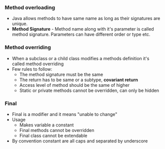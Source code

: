 ### Method overloading
* Java allows methods to have same name as long as their signatures are unique.
* **Method Signature** - Method name along with it's parameter is called method signature. Parameters can have different order or type etc.


### Method overriding
* When a subclass or a child class modifies a methods definition it's called method overriding
* Few rules to follow:
    - The method signature must be the same
    - The return has to be same or a subtype, **covariant return**
    - Access level of method should be the same of higher
    - Static or private methods cannot be overridden, can only be hidden

### Final 
* Final is a modifier and it means "unable to change"
* Usage
    - Makes variable a constant
    - Final methods cannot be overridden
    - Final class cannot be extendable 
* By convention constant are all caps and separated by underscore

